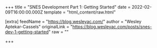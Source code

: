 
+++
title = "SNES Development Part 1: Getting Started"
date = 2022-02-09T16:00:00.000Z
template = "html_content/raw.html"

[extra]
feedName = "https://blog.wesleyac.com/"
author = "Wesley Aptekar-Cassels"
originalLink = "https://blog.wesleyac.com/posts/snes-dev-1-getting-started"
raw = ""

+++

